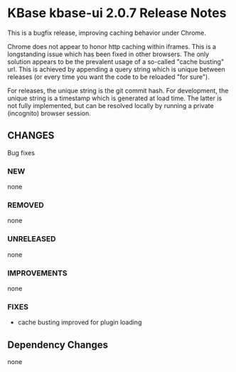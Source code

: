 # KBase kbase-ui 2.0.7 Release Notes

This is a bugfix release, improving caching behavior under Chrome.

Chrome does not appear to honor http caching within iframes. This is a longstanding issue which has been fixed in other browsers. The only solution appears to be the prevalent usage of a so-called "cache busting" url. This is achieved by appending a query string which is unique between releases (or every time you want the code to be reloaded "for sure").

For releases, the unique string is the git commit hash. For development, the unique string is a timestamp which is generated at load time. The latter is not fully implemented, but can be resolved locally by running a private (incognito) browser session.

## CHANGES

Bug fixes

### NEW

none

### REMOVED

none

### UNRELEASED

none

### IMPROVEMENTS

none

### FIXES

- cache busting improved for plugin loading

## Dependency Changes

none
